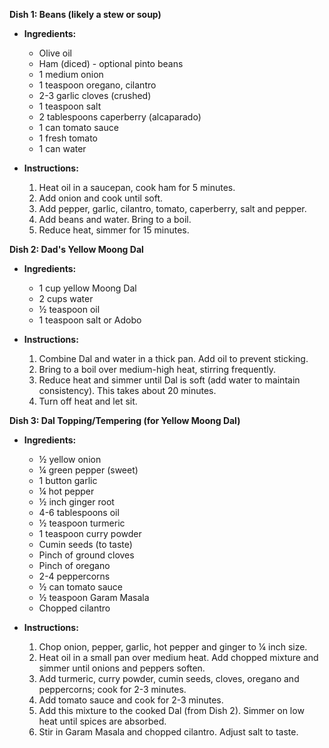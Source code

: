 **Dish 1: Beans (likely a stew or soup)**

- **Ingredients:**
  - Olive oil
  - Ham (diced) - optional pinto beans
  - 1 medium onion
  - 1 teaspoon oregano, cilantro
  - 2-3 garlic cloves (crushed)
  - 1 teaspoon salt
  - 2 tablespoons caperberry (alcaparado)
  - 1 can tomato sauce
  - 1 fresh tomato
  - 1 can water

- **Instructions:**
  1. Heat oil in a saucepan, cook ham for 5 minutes.
  2. Add onion and cook until soft.
  3. Add pepper, garlic, cilantro, tomato, caperberry, salt and pepper.
  4. Add beans and water. Bring to a boil.
  5. Reduce heat, simmer for 15 minutes.

**Dish 2: Dad's Yellow Moong Dal**

- **Ingredients:**
  - 1 cup yellow Moong Dal
  - 2 cups water
  - ½ teaspoon oil
  - 1 teaspoon salt or Adobo

- **Instructions:**
  1. Combine Dal and water in a thick pan. Add oil to prevent sticking.
  2. Bring to a boil over medium-high heat, stirring frequently.
  3. Reduce heat and simmer until Dal is soft (add water to maintain consistency). This takes about 20 minutes.
  4. Turn off heat and let sit.

**Dish 3: Dal Topping/Tempering (for Yellow Moong Dal)**

- **Ingredients:**
  - ½ yellow onion
  - ¼ green pepper (sweet)
  - 1 button garlic
  - ¼ hot pepper
  - ½ inch ginger root
  - 4-6 tablespoons oil
  - ½ teaspoon turmeric
  - 1 teaspoon curry powder
  - Cumin seeds (to taste)
  - Pinch of ground cloves
  - Pinch of oregano
  - 2-4 peppercorns
  - ½ can tomato sauce
  - ½ teaspoon Garam Masala
  - Chopped cilantro

- **Instructions:**
  1. Chop onion, pepper, garlic, hot pepper and ginger to ¼ inch size.
  2. Heat oil in a small pan over medium heat. Add chopped mixture and simmer until onions and peppers soften.
  3. Add turmeric, curry powder, cumin seeds, cloves, oregano and peppercorns; cook for 2-3 minutes.
  4. Add tomato sauce and cook for 2-3 minutes.
  5. Add this mixture to the cooked Dal (from Dish 2). Simmer on low heat until spices are absorbed.
  6. Stir in Garam Masala and chopped cilantro. Adjust salt to taste.
